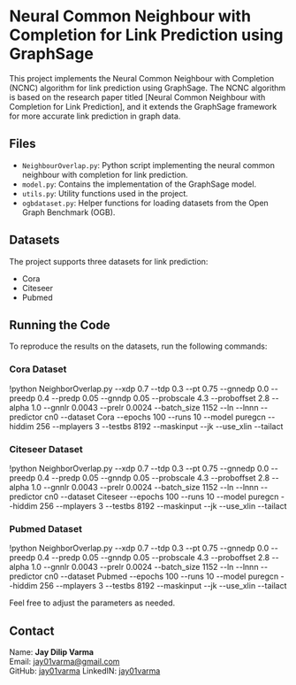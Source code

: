 # Neural Common Neighbour with Completion for Link Prediction using GraphSage

This project implements the Neural Common Neighbour with Completion (NCNC) algorithm for link prediction using GraphSage. The NCNC algorithm is based on the research paper titled [Neural Common Neighbour with Completion for Link Prediction], and it extends the GraphSage framework for more accurate link prediction in graph data.

## Files

- `NeighbourOverlap.py`: Python script implementing the neural common neighbour with completion for link prediction.
- `model.py`:  Contains the implementation of the GraphSage model.
- `utils.py`: Utility functions used in the project.
- `ogbdataset.py`: Helper functions for loading datasets from the Open Graph Benchmark (OGB).

## Datasets

The project supports three datasets for link prediction:

- Cora
- Citeseer
- Pubmed

## Running the Code

To reproduce the results on the datasets, run the following commands:


### Cora Dataset

!python NeighborOverlap.py --xdp 0.7 --tdp 0.3 --pt 0.75 --gnnedp 0.0 --preedp 0.4 --predp 0.05 --gnndp 0.05 --probscale 4.3 --proboffset 2.8 --alpha 1.0 --gnnlr 0.0043 --prelr 0.0024 --batch_size 1152 --ln --lnnn --predictor cn0 --dataset Cora --epochs 100 --runs 10 --model puregcn --hiddim 256 --mplayers 3 --testbs 8192 --maskinput --jk --use_xlin --tailact

### Citeseer Dataset

!python NeighborOverlap.py --xdp 0.7 --tdp 0.3 --pt 0.75 --gnnedp 0.0 --preedp 0.4 --predp 0.05 --gnndp 0.05 --probscale 4.3 --proboffset 2.8 --alpha 1.0 --gnnlr 0.0043 --prelr 0.0024 --batch_size 1152 --ln --lnnn --predictor cn0 --dataset Citeseer --epochs 100 --runs 10 --model puregcn --hiddim 256 --mplayers 3 --testbs 8192 --maskinput --jk --use_xlin --tailact


### Pubmed Dataset

!python NeighborOverlap.py --xdp 0.7 --tdp 0.3 --pt 0.75 --gnnedp 0.0 --preedp 0.4 --predp 0.05 --gnndp 0.05 --probscale 4.3 --proboffset 2.8 --alpha 1.0 --gnnlr 0.0043 --prelr 0.0024 --batch_size 1152 --ln --lnnn --predictor cn0 --dataset Pubmed --epochs 100 --runs 10 --model puregcn --hiddim 256 --mplayers 3 --testbs 8192 --maskinput --jk --use_xlin --tailact


Feel free to adjust the parameters as needed.

## Contact
Name: **Jay Dilip Varma**  
Email: jay01varma@gmail.com  
GitHub: [jay01varma](https://github.com/jay01varma) 
LinkedIN: [jay01varma](https://www.linkedin.com/in/connect-wtih-jay-varma/)

